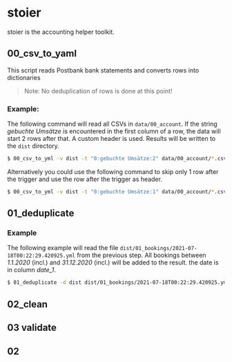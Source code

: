 # stoier

stoier is the accounting helper toolkit.

## 00_csv_to_yaml

This script reads Postbank bank statements and converts rows into dictionaries

> Note: No deduplication of rows is done at this point!

### Example:

The following command will read all CSVs in `data/00_account`.
If the string _gebuchte Umsätze_ is encountered in the first column of a row, the data will start
2 rows after that. 
A custom header is used. 
Results will be written to the `dist` directory.

```zsh
$ 00_csv_to_yml -v dist -t "0:gebuchte Umsätze:2" data/00_account/*.csv -h "date_1:date_2:type:details:sender:receiver:amount:balance" 
```

Alternatively you could use the following command to skip only 1 row after the trigger and use the
row after the trigger as header.

```zsh
$ 00_csv_to_yml -v dist -t "0:gebuchte Umsätze:1" data/00_account/*.csv 
```

## 01_deduplicate


### Example

The following example will read the file `dist/01_bookings/2021-07-18T00:22:29.420925.yml` from the previous step.
All bookings between _1.1.2020_ (incl.) and _31.12.2020_ (incl.) will be added to the result.
the date is in column _date\_1_.

```zsh
$ 01_deduplicate -d dist dist/01_bookings/2021-07-18T00:22:29.420925.yml -s 01.01.2020 -e 31.12.2020 --datecol "date_1"
```

## 02_clean



## 03 validate

## 02 
